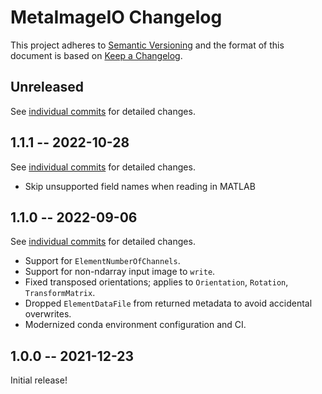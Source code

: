 # MetaImageIO Changelog

This project adheres to [Semantic Versioning](http://semver.org/spec/v2.0.0.html)
and the format of this document is based on [Keep a Changelog](http://keepachangelog.com/en/1.0.0/).

## Unreleased

See [individual commits](https://github.com/auneri/metaimageio/compare/v1.1.1...main) for detailed changes.

## 1.1.1 -- 2022-10-28

See [individual commits](https://github.com/auneri/metaimageio/compare/v1.1.0...v1.1.1) for detailed changes.

* Skip unsupported field names when reading in MATLAB

## 1.1.0 -- 2022-09-06

See [individual commits](https://github.com/auneri/metaimageio/compare/v1.0.0...v1.1.0) for detailed changes.

* Support for `ElementNumberOfChannels`.
* Support for non-ndarray input image to `write`.
* Fixed transposed orientations; applies to `Orientation`, `Rotation`, `TransformMatrix`.
* Dropped `ElementDataFile` from returned metadata to avoid accidental overwrites.
* Modernized conda environment configuration and CI.

## 1.0.0 -- 2021-12-23

Initial release!
